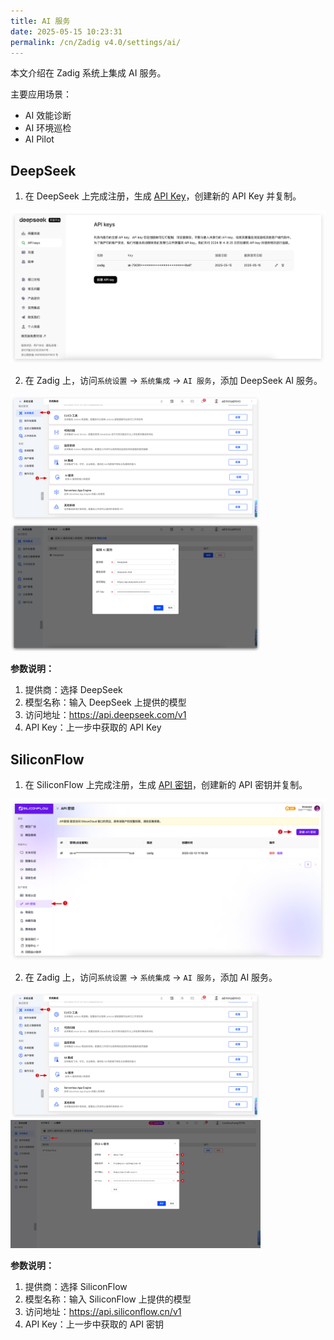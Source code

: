 ```yaml
---
title: AI 服务
date: 2025-05-15 10:23:31
permalink: /cn/Zadig v4.0/settings/ai/
---
```


本文介绍在 Zadig 系统上集成 AI 服务。

主要应用场景：
- AI 效能诊断
- AI 环境巡检
- AI Pilot

## DeepSeek

1. 在 DeepSeek 上完成注册，生成 [API Key](https://platform.deepseek.com/api_keys)，创建新的 API Key 并复制。

![deepseek](../../../_images/ai_deepseek_1.png)

2. 在 Zadig 上，访问`系统设置` -> `系统集成` -> `AI 服务`，添加 DeepSeek AI 服务。

<img src="../../../_images/ai_config_0.png" width="400">
<img src="../../../_images/ai_deepseek_2.png" width="400">

**参数说明：**

1. 提供商：选择 DeepSeek
2. 模型名称：输入 DeepSeek 上提供的模型
3. 访问地址：https://api.deepseek.com/v1
4. API Key：上一步中获取的 API Key

## SiliconFlow

1. 在 SiliconFlow 上完成注册，生成 [API 密钥](https://cloud.siliconflow.cn/account/ak)，创建新的 API 密钥并复制。

![SiliconFlow](../../../_images/ai_siliconflow_1.png)

2. 在 Zadig 上，访问`系统设置` -> `系统集成` -> `AI 服务`，添加 AI 服务。

<img src="../../../_images/ai_config_0.png" width="400">
<img src="../../../_images/ai_siliconflow_2.png" width="400">

**参数说明：**

1. 提供商：选择 SiliconFlow
2. 模型名称：输入 SiliconFlow 上提供的模型
3. 访问地址：https://api.siliconflow.cn/v1
4. API Key：上一步中获取的 API 密钥